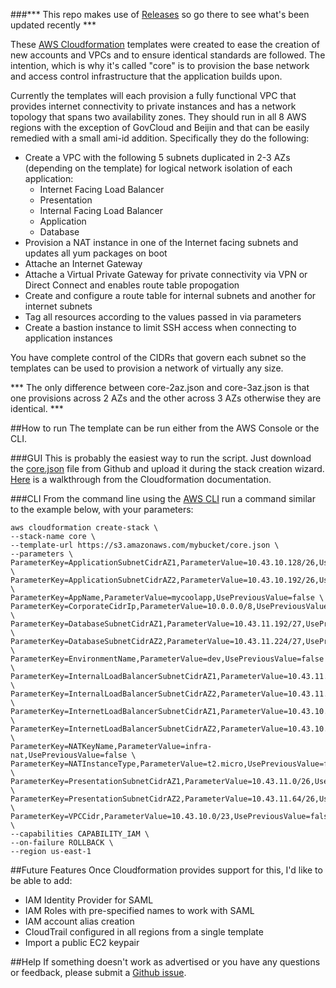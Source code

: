 ###*** This repo makes use of [Releases](https://github.com/alanwill/cfn-core/releases) so go there to see what's been updated recently ***

These [AWS Cloudformation](http://aws.amazon.com/cloudformation/) templates were created to ease the creation of new accounts and VPCs and to ensure identical standards are followed. The intention, which is why it's called "core" is to provision the base network and access control infrastructure that the application builds upon.

Currently the templates will each provision a fully functional VPC that provides internet connectivity to private instances and has a network topology that spans two availability zones. They should run in all 8 AWS regions with the exception of GovCloud and Beijin and that can be easily remedied with a small ami-id addition. Specifically they do the following:

* Create a VPC with the following 5 subnets duplicated in 2-3 AZs (depending on the template) for logical network isolation of each application:
	* Internet Facing Load Balancer
	* Presentation
	* Internal Facing Load Balancer
	* Application
	* Database
* Provision a NAT instance in one of the Internet facing subnets and updates all yum packages on boot
* Attache an Internet Gateway
* Attache a Virtual Private Gateway for private connectivity via VPN or Direct Connect and enables route table propogation
* Create and configure a route table for internal subnets and another for internet subnets
* Tag all resources according to the values passed in via parameters
* Create a bastion instance to limit SSH access when connecting to application instances

You have complete control of the CIDRs that govern each subnet so the templates can be used to provision a network of virtually any size.

*** The only difference between core-2az.json and core-3az.json is that one provisions across 2 AZs and the other across 3 AZs otherwise they are identical. ***


##How to run
The template can be run either from the AWS Console or the CLI.

###GUI
This is probably the easiest way to run the script. Just download the [core.json](https://github.com/alanwill/cfn-core/blob/master/core.json) file from Github and upload it during the stack creation wizard. [Here](http://docs.aws.amazon.com/AWSCloudFormation/latest/UserGuide/cfn-console-create-stack.html) is a walkthrough from the Cloudformation documentation.

###CLI
From the command line using the [AWS CLI](http://aws.amazon.com/cli/) run a command similar to the example below, with your parameters:

```
aws cloudformation create-stack \
--stack-name core \
--template-url https://s3.amazonaws.com/mybucket/core.json \
--parameters \
ParameterKey=ApplicationSubnetCidrAZ1,ParameterValue=10.43.10.128/26,UsePreviousValue=false \
ParameterKey=ApplicationSubnetCidrAZ2,ParameterValue=10.43.10.192/26,UsePreviousValue=false \
ParameterKey=AppName,ParameterValue=mycoolapp,UsePreviousValue=false \
ParameterKey=CorporateCidrIp,ParameterValue=10.0.0.0/8,UsePreviousValue=false \
ParameterKey=DatabaseSubnetCidrAZ1,ParameterValue=10.43.11.192/27,UsePreviousValue=false \
ParameterKey=DatabaseSubnetCidrAZ2,ParameterValue=10.43.11.224/27,UsePreviousValue=false \
ParameterKey=EnvironmentName,ParameterValue=dev,UsePreviousValue=false \
ParameterKey=InternalLoadBalancerSubnetCidrAZ1,ParameterValue=10.43.11.128/27,UsePreviousValue=false \
ParameterKey=InternalLoadBalancerSubnetCidrAZ2,ParameterValue=10.43.11.160/27,UsePreviousValue=false \
ParameterKey=InternetLoadBalancerSubnetCidrAZ1,ParameterValue=10.43.10.0/26,UsePreviousValue=false \
ParameterKey=InternetLoadBalancerSubnetCidrAZ2,ParameterValue=10.43.10.64/26,UsePreviousValue=false \
ParameterKey=NATKeyName,ParameterValue=infra-nat,UsePreviousValue=false \
ParameterKey=NATInstanceType,ParameterValue=t2.micro,UsePreviousValue=false \
ParameterKey=PresentationSubnetCidrAZ1,ParameterValue=10.43.11.0/26,UsePreviousValue=false \
ParameterKey=PresentationSubnetCidrAZ2,ParameterValue=10.43.11.64/26,UsePreviousValue=false \
ParameterKey=VPCCidr,ParameterValue=10.43.10.0/23,UsePreviousValue=false \
--capabilities CAPABILITY_IAM \
--on-failure ROLLBACK \
--region us-east-1
```


##Future Features
Once Cloudformation provides support for this, I'd like to be able to add:

* IAM Identity Provider for SAML
* IAM Roles with pre-specified names to work with SAML
* IAM account alias creation
* CloudTrail configured in all regions from a single template
* Import a public EC2 keypair

##Help
If something doesn't work as advertised or you have any questions or feedback, please submit a [Github issue](https://github.com/alanwill/cfn-core/issues/new).
